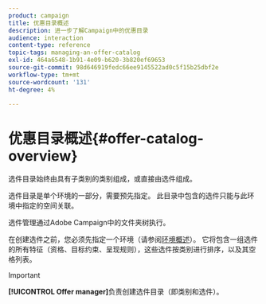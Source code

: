```yaml
---
product: campaign
title: 优惠目录概述
description: 进一步了解Campaign中的优惠目录
audience: interaction
content-type: reference
topic-tags: managing-an-offer-catalog
exl-id: 464a6548-1b91-4e09-b620-3b820ef69653
source-git-commit: 98d646919fedc66ee9145522ad0c5f15b25dbf2e
workflow-type: tm+mt
source-wordcount: '131'
ht-degree: 4%

---
```


# 优惠目录概述{#offer-catalog-overview}

选件目录始终由具有子类别的类别组成，或直接由选件组成。

选件目录是单个环境的一部分，需要预先指定。 此目录中包含的选件只能与此环境中指定的空间关联。

选件管理通过Adobe Campaign中的文件夹树执行。

在创建选件之前，您必须先指定一个环境（请参阅[环境概述](../../interaction/using/environments-overview.md)）。 它将包含一组选件的所有特征（资格、目标约束、呈现规则），这些选件按类别进行排序，以及其空格列表。

>[!IMPORTANT]
>
>**[!UICONTROL Offer manager]**&#x200B;负责创建选件目录（即类别和选件）。
